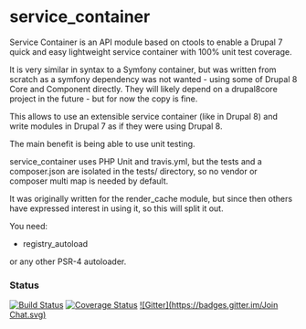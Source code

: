 # service_container

Service Container is an API module based on ctools to enable a Drupal 7 quick and easy lightweight service container with 100% unit test coverage.

It is very similar in syntax to a Symfony container, but was written from scratch as a symfony dependency was not wanted - using some of Drupal 8 Core and Component directly. They will likely depend on a drupal8core project in the future - but for now the copy is fine.

This allows to use an extensible service container (like in Drupal 8) and write modules in Drupal 7 as if they were using Drupal 8.

The main benefit is being able to use unit testing.

service_container uses PHP Unit and travis.yml, but the tests and a composer.json are isolated in the tests/ directory, so no vendor or composer multi map is needed by default.

It was originally written for the render_cache module, but since then others have expressed interest in using it, so this will split it out.

You need:

- registry_autoload

or any other PSR-4 autoloader.

### Status

[![Build Status](https://travis-ci.org/LionsAd/service_container.svg?branch=7.x-1.x)](https://travis-ci.org/LionsAd/service_container)
[![Coverage Status](https://img.shields.io/coveralls/LionsAd/service_container.svg?branch=7.x-1.x)](https://coveralls.io/r/LionsAd/service_container?branch=7.x-1.x)
[![Gitter](https://badges.gitter.im/Join Chat.svg)](https://gitter.im/LionsAd/service_container?utm_source=badge&utm_medium=badge&utm_campaign=pr-badge&utm_content=badge)
